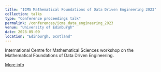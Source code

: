```yaml
---
title: "ICMS Mathematical Foundations of Data Driven Engineering 2023"
collection: talks
type: "Conference proceedings talk"
permalink: /conferences/icms_data_engineering_2023
venue: "University of Edinburgh"
date: 2023-05-09
location: "Edinburgh, Scotland"
---
```


International Centre for Mathematical Sciences workshop on the Mathematical Foundations of Data Driven Engineering.


[More info](https://www.icms.org.uk/DataDrivenEngineering)